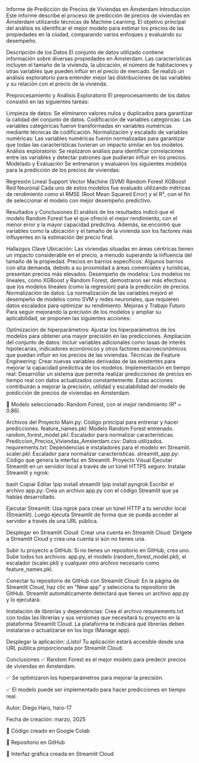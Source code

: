 
Informe de Predicción de Precios de Viviendas en Ámsterdam
Introducción
Este informe describe el proceso de predicción de precios de viviendas en Ámsterdam utilizando técnicas de Machine Learning. El objetivo principal del análisis es identificar el mejor modelo para estimar los precios de las propiedades en la ciudad, comparando varios enfoques y evaluando su desempeño.

Descripción de los Datos
El conjunto de datos utilizado contiene información sobre diversas propiedades en Ámsterdam. Las características incluyen el tamaño de la vivienda, la ubicación, el número de habitaciones y otras variables que pueden influir en el precio de mercado. Se realizó un análisis exploratorio para entender mejor las distribuciones de las variables y su relación con el precio de la vivienda.

Preprocesamiento y Análisis Exploratorio
El preprocesamiento de los datos consistió en las siguientes tareas:

Limpieza de datos: Se eliminaron valores nulos y duplicados para garantizar la calidad del conjunto de datos.
Codificación de variables categóricas: Las variables categóricas fueron transformadas en variables numéricas mediante técnicas de codificación.
Normalización y escalado de variables numéricas: Las variables numéricas fueron normalizadas para garantizar que todas las características tuvieran un impacto similar en los modelos.
Análisis exploratorio: Se realizaron análisis para identificar correlaciones entre las variables y detectar patrones que pudieran influir en los precios.
Modelado y Evaluación
Se entrenaron y evaluaron los siguientes modelos para la predicción de los precios de viviendas:

Regresión Lineal
Support Vector Machine (SVM)
Random Forest
XGBoost
Red Neuronal
Cada uno de estos modelos fue evaluado utilizando métricas de rendimiento como el RMSE (Root Mean Squared Error) y el R², con el fin de seleccionar el modelo con mejor desempeño predictivo.

Resultados y Conclusiones
El análisis de los resultados indicó que el modelo Random Forest fue el que ofreció el mejor rendimiento, con el menor error y la mayor capacidad predictiva. Además, se encontró que variables como la ubicación y el tamaño de la vivienda son los factores más influyentes en la estimación del precio final.

Hallazgos Clave
Ubicación: Las viviendas situadas en áreas céntricas tienen un impacto considerable en el precio, a menudo superando la influencia del tamaño de la propiedad.
Precios en barrios específicos: Algunos barrios con alta demanda, debido a su proximidad a áreas comerciales y turísticas, presentan precios más elevados.
Desempeño de modelos: Los modelos no lineales, como XGBoost y Random Forest, demostraron ser más efectivos que los modelos lineales (como la regresión) para la predicción de precios.
Normalización de datos: La normalización de las variables mejoró el desempeño de modelos como SVM y redes neuronales, que requieren datos escalados para optimizar su rendimiento.
Mejoras y Trabajo Futuro
Para seguir mejorando la precisión de los modelos y ampliar su aplicabilidad, se proponen las siguientes acciones:

Optimización de hiperparámetros: Ajustar los hiperparámetros de los modelos para obtener una mayor precisión en las predicciones.
Ampliación del conjunto de datos: Incluir variables adicionales como tasas de interés hipotecarias, indicadores económicos y otros factores macroeconómicos que puedan influir en los precios de las viviendas.
Técnicas de Feature Engineering: Crear nuevas variables derivadas de las existentes para mejorar la capacidad predictiva de los modelos.
Implementación en tiempo real: Desarrollar un sistema que permita realizar predicciones de precios en tiempo real con datos actualizados constantemente.
Estas acciones contribuirán a mejorar la precisión, utilidad y escalabilidad del modelo de predicción de precios de viviendas en Ámsterdam.

📌 Modelo seleccionado: Random Forest, con el mejor rendimiento (R² = 0.86).

Archivos del Proyecto
Main.py: Código principal para entrenar y hacer predicciones.
feature_names.pkl: Modelo Random Forest entrenado.
random_forest_model.pkl: Escalador para normalizar características.
Prediccion_Precios_Viviendas_Amsterdam.csv: Datos utilizados.
requirements.txt: Dependencias e instaladores para el modelo en Streamlit.
scaler.pkl: Escalador para normalizar características.
streamlit_app.py: Código que genera la interfaz en Streamlit.
Proyecto Visual
Ejecutar Streamlit en un servidor local a través de un túnel HTTPS seguro:
Instalar Streamlit y ngrok:

bash
Copiar
Editar
!pip install streamlit
!pip install pyngrok
Escribir el archivo app.py: Crea un archivo app.py con el código Streamlit que ya habías desarrollado.

Ejecutar Streamlit: Usa ngrok para crear un túnel HTTP a tu servidor local (Streamlit). Luego ejecuta Streamlit de forma que se pueda acceder al servidor a través de una URL pública.

Desplegar en Streamlit Cloud:
Crear una cuenta en Streamlit Cloud: Dirígete a Streamlit Cloud y crea una cuenta si aún no tienes una.

Subir tu proyecto a GitHub: Si no tienes un repositorio en GitHub, crea uno. Sube todos tus archivos: app.py, el modelo (random_forest_model.pkl), el escalador (scaler.pkl) y cualquier otro archivo necesario como feature_names.pkl.

Conectar tu repositorio de GitHub con Streamlit Cloud: En la página de Streamlit Cloud, haz clic en "New app" y selecciona tu repositorio de GitHub. Streamlit automáticamente detectará que tienes un archivo app.py y lo ejecutará.

Instalación de librerías y dependencias: Crea el archivo requirements.txt con todas las librerías y sus versiones que necesitará tu proyecto en la plataforma Streamlit Cloud. La plataforma te indicará qué librerías deben instalarse o actualizarse en los logs (Manage app).

Desplegar la aplicación: ¡Listo! Tu aplicación estará accesible desde una URL pública proporcionada por Streamlit Cloud.

Conclusiones
✅ Random Forest es el mejor modelo para predecir precios de viviendas en Ámsterdam.

✅ Se optimizaron los hiperparámetros para mejorar la precisión.

✅ El modelo puede ser implementado para hacer predicciones en tiempo real.

Autor: Diego Haro, haro-17

Fecha de creación: marzo, 2025

🔗 Código creado en Google Colab

🔗 Repositorio en GitHub

🔗 Interfaz gráfica creada en Streamlit Cloud

